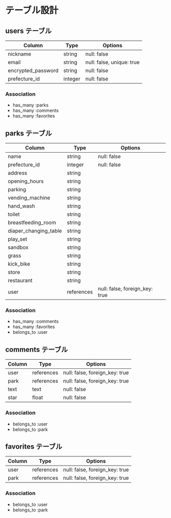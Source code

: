 # テーブル設計

## users テーブル

| Column             | Type    | Options                   |
| ------------------ | ------- | ------------------------- |
| nickname           | string  | null: false               |
| email              | string  | null: false, unique: true |
| encrypted_password | string  | null: false               |
| prefecture_id      | integer | null: false               |

### Association

- has_many :parks
- has_many :comments
- has_many :favorites


## parks テーブル

| Column                | Type       | Options                        |
| --------------------- | ---------- | ------------------------------ |
| name                  | string     | null: false                    |
| prefecture_id         | integer    | null: false                    |
| address               | string     |                                |
| opening_hours         | string     |                                |
| parking               | string     |                                |
| vending_machine       | string     |                                |
| hand_wash             | string     |                                |
| toilet                | string     |                                |
| breastfeeding_room    | string     |                                |
| diaper_changing_table | string     |                                |
| play_set              | string     |                                |
| sandbox               | string     |                                |
| grass                 | string     |                                |
| kick_bike             | string     |                                |
| store                 | string     |                                |
| restaurant            | string     |                                |
| user                  | references | null: false, foreign_key: true |

### Association

- has_many :comments
- has_many :favorites
- belongs_to :user

## comments テーブル

| Column           | Type       | Options                        |
| ---------------- | ---------- | -------------------------------|
| user             | references | null: false, foreign_key: true |
| park             | references | null: false, foreign_key: true |
| text             | text       | null: false                    |
| star             | float      | null: false                    |

### Association

- belongs_to :user
- belongs_to :park

## favorites テーブル

| Column           | Type       | Options                        |
| ---------------- | ---------- | -------------------------------|
| user             | references | null: false, foreign_key: true |
| park             | references | null: false, foreign_key: true |

### Association

- belongs_to :user
- belongs_to :park

